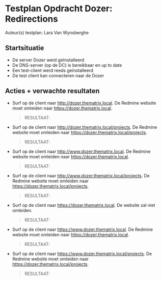 # Testplan Opdracht Dozer: Redirections

Auteur(s) testplan: Lara Van Wynsberghe

## Startsituatie

* De server Dozer werd geïnstalleerd
* De DNS-server (op de DC) is bereikbaar en up to date
* Een test-client werd reeds geïnstalleerd
* De test client kan connecteren naar de Dozer

## Acties + verwachte resultaten

* Surf op de client naar <http://dozer.thematrix.local>. De Redmine website moet omleiden naar <https://dozer.thematrix.local>.
    > RESULTAAT:
* Surf op de client naar <http://dozer.thematrix.local/projects>. De Redmine website moet omleiden naar <https://dozer.thematrix.local/projects>.
    > RESULTAAT:
* Surf op de client naar <http://www.dozer.thematrix.local>. De Redmine website moet omleiden naar <https://dozer.thematrix.local>.
    > RESULTAAT:
* Surf op de client naar <http://www.dozer.thematrix.local/projects>. De Redmine website moet omleiden naar <https://dozer.thematrix.local/projects>.
    > RESULTAAT:
* Surf op de client naar <https://dozer.thematrix.local>. De website zal niet omleiden.
    > RESULTAAT:
* Surf op de client naar <https://www.dozer.thematrix.local>. De Redmine website moet omleiden naar <https://dozer.thematrix.local>.
    > RESULTAAT:
* Surf op de client naar <https://www.dozer.thematrix.local/projects>. De Redmine website moet omleiden naar <https://dozer.thematrix.local/projects>.
    > RESULTAAT:
